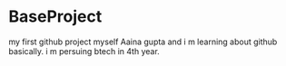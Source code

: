# BaseProject
my first github project
myself Aaina gupta and i m learning about  github basically.
i m persuing btech in 4th year.
